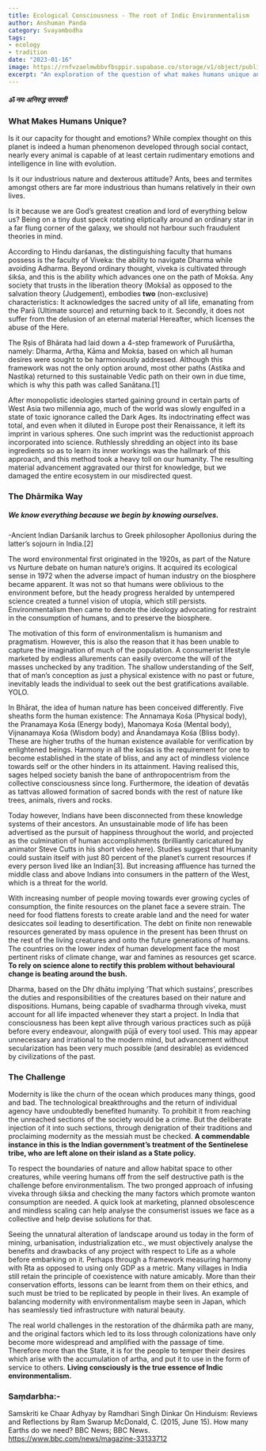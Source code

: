 ```yaml
---
title: Ecological Consciousness - The root of Indic Environmentalism
author: Anshuman Panda
category: Svayambodha
tags:
- ecology
- tradition
date: "2023-01-16"
image: https://rnfvzaelmwbbvfbsppir.supabase.co/storage/v1/object/public/brhatwebsite/05dhiti/ecoconsciousness.webp
excerpt: "An exploration of the question of what makes humans unique and different from other animals. We are taken through several possibilities- the capacity for thought and emotions, industrious nature, and more before arriving at the true discernment of our ability to navigate Dharma while avoiding Adharma."
---
```


<div class="hindi">
<h5>
ॐ नमः अनिरुद्ध सरस्वती 
</h5>
</div>

### What Makes Humans Unique?

Is it our capacity for thought and emotions? While complex thought on this planet is indeed a human phenomenon developed through social contact, nearly every animal is capable of at least certain rudimentary emotions and intelligence in line with evolution.

Is it our industrious nature and dexterous attitude? Ants, bees and termites amongst others are far more industrious than humans relatively in their own lives.

Is it because we are God’s greatest creation and lord of everything below us? Being on a tiny dust speck rotating eliptically around an ordinary star in a far flung corner of the galaxy, we should not harbour such fraudulent theories in mind.

According to Hindu darśanas, the distinguishing faculty that humans possess is the faculty of Viveka: the ability to navigate Dharma while avoiding Adharma. Beyond ordinary thought, viveka is cultivated through śikśa, and this is the ability which advances one on the path of Mokśa. Any society that trusts in the liberation theory (Mokśa) as opposed to the salvation theory (Judgement), embodies **two** (non-exclusive) characteristics: It acknowledges the sacred unity of all life, emanating from the Parā (Ultimate source) and returning back to it. Secondly, it does not suffer from the delusion of an eternal material Hereafter, which licenses the abuse of the Here.

The Ṛṣis of Bhārata had laid down a 4-step framework of Puruśārtha, namely: Dharma, Artha, Kāma and Mokśa, based on which all human desires were sought to be harmoniously addressed. Although this framework was not the only option around, most other paths (Astika and Nastika) returned to this sustainable Vedic path on their own in due time, which is why this path was called Sanātana.[1]

After monopolistic ideologies started gaining ground in certain parts of West Asia two millennia ago, much of the world was slowly engulfed in a state of toxic ignorance called the Dark Ages. Its indoctrinating effect was total, and even when it diluted in Europe post their Renaissance, it left its imprint in various spheres. One such imprint was the reductionist approach incorporated into science. Ruthlessly shredding an object into its base ingredients so as to learn its inner workings was the hallmark of this approach, and this method took a heavy toll on our humanity. The resulting material advancement aggravated our thirst for knowledge, but we damaged the entire ecosystem in our misdirected quest. 

### The Dhārmika Way

##### We know everything because we begin by knowing ourselves.
-Ancient Indian Darśanik Iarchus to Greek philosopher Apollonius during the latter’s sojourn in India.[2]

The word environmental first originated in the 1920s, as part of the Nature vs Nurture debate on human nature’s origins. It acquired its ecological sense in 1972 when the adverse impact of human industry on the biosphere became apparent. It was not so that humans were oblivious to the environment before, but the heady progress heralded by untempered science created a tunnel vision of utopia, which still persists. Environmentalism then came to denote the ideology advocating for restraint in the consumption of humans, and to preserve the biosphere. 

The motivation of this form of environmentalism is humanism and pragmatism. However, this is also the reason that it has been unable to capture the imagination of much of the population. A consumerist lifestyle marketed by endless allurements can easily overcome the will of the masses unchecked by any tradition. The shallow understanding of the Self, that of man’s conception as just a physical existence with no past or future, inevitably leads the individual to seek out the best gratifications available. YOLO.

In Bhārat, the idea of human nature has been conceived differently. Five sheaths form the human existence: The Annamaya Kośa (Physical body), the Pranamaya Kośa (Energy body), Manomaya Kośa (Mental body), Vijnanamaya Kośa (Wisdom body) and Ānandamaya Kośa (Bliss body). These are higher truths of the human existence available for verification by enlightened beings. Harmony in all the kośas is the requirement for one to become established in the state of bliss, and any act of mindless violence towards self or the other hinders in its attainment. Having realised this, sages helped society banish the bane of anthropocentrism from the collective consciousness since long. Furthermore, the ideation of devatās as tattvas allowed formation of sacred bonds with the rest of nature like trees, animals, rivers and rocks. 

Today however, Indians have been disconnected from these knowledge systems of their ancestors. An unsustainable mode of life has been advertised as the pursuit of happiness throughout the world, and projected as the culmination of human accomplishments (brilliantly caricatured by animator Steve Cutts in his short video here). Studies suggest that Humanity could sustain itself with just 80 percent of the planet’s current resources if every person lived like an Indian[3]. But increasing affluence has turned the middle class and above Indians into consumers in the pattern of the West, which is a threat for the world. 

With increasing number of people moving towards ever growing cycles of consumption, the finite resources on the planet face a severe strain. The need for food flattens forests to create arable land and the need for water desiccates soil leading to desertification. The debt on finite non renewable resources generated by mass opulence in the present has been thrust on the rest of the living creatures and onto the future generations of humans. The countries on the lower index of human development face the most pertinent risks of climate change, war and famines as resources get scarce. **To rely on science alone to rectify this problem without behavioural change is beating around the bush.**

Dharma, based on the Dhṛ dhātu implying ‘That which sustains’, prescribes the duties and responsibilities of the creatures based on their nature and dispositions. Humans, being capable of svadharma through viveka, must account for all life impacted whenever they start a project. In India that consciousness has been kept alive through various practices such as pūjā before every endeavour, alongwith pūjā of every tool used. This may appear unnecessary and irrational to the modern mind, but advancement without secularization has been very much possible (and desirable) as evidenced by civilizations of the past.

### The Challenge

Modernity is like the churn of the ocean which produces many things, good and bad. The technological breakthroughs and the return of individual agency have undoubtedly benefited humanity. To prohibit it from reaching the unreached sections of the society would be a crime. But the deliberate injection of it into such sections, through denigration of their traditions and proclaiming modernity as the messiah must be checked. **A commendable instance in this is the Indian government’s treatment of the Sentinelese tribe, who are left alone on their island as a State policy.**

To respect the boundaries of nature and allow habitat space to other creatures, while veering humans off from the self destructive path is the challenge before environmentalism. The two pronged approach of infusing viveka through śikśa and checking the many factors which promote wanton consumption are needed. A quick look at marketing, planned obsolescence and mindless scaling can help analyse the consumerist issues we face as a collective and help devise solutions for that.

Seeing the unnatural alteration of landscape around us today in the form of mining, urbanisation, industrialization etc., we must objectively analyse the benefits and drawbacks of any project with respect to Life as a whole before embarking on it. Perhaps through a framework measuring harmony with Ṛta as opposed to using only GDP as a metric. Many villages in India still retain the principle of coexistence with nature amicably. More than their conservation efforts, lessons can be learnt from them on their ethics, and such must be tried to be replicated by people in their lives. An example of balancing modernity with environmentalism maybe seen in Japan, which has seamlessly tied infrastructure with natural beauty.

The real world challenges in the restoration of the dhārmika path are many, and the original factors which led to its loss through colonizations have only become more widespread and amplified with the passage of time. Therefore more than the State, it is for the people to temper their desires which arise with the accumulation of artha, and put it to use in the form of service to others. **Living consciously is the true essence of Indic environmentalism.**


### Saṃdarbha:-

Samskriti ke Chaar Adhyay by Ramdhari Singh Dinkar
On Hinduism: Reviews and Reflections by Ram Swarup
McDonald, C. (2015, June 15). How many Earths do we need? BBC News; BBC News. https://www.bbc.com/news/magazine-33133712
